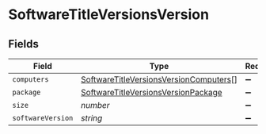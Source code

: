 # SoftwareTitleVersionsVersion


## Fields

| Field                                                                                                   | Type                                                                                                    | Required                                                                                                | Description                                                                                             | Example                                                                                                 |
| ------------------------------------------------------------------------------------------------------- | ------------------------------------------------------------------------------------------------------- | ------------------------------------------------------------------------------------------------------- | ------------------------------------------------------------------------------------------------------- | ------------------------------------------------------------------------------------------------------- |
| `computers`                                                                                             | [SoftwareTitleVersionsVersionComputers](../../models/shared/softwaretitleversionsversioncomputers.md)[] | :heavy_minus_sign:                                                                                      | N/A                                                                                                     |                                                                                                         |
| `package`                                                                                               | [SoftwareTitleVersionsVersionPackage](../../models/shared/softwaretitleversionsversionpackage.md)       | :heavy_minus_sign:                                                                                      | N/A                                                                                                     |                                                                                                         |
| `size`                                                                                                  | *number*                                                                                                | :heavy_minus_sign:                                                                                      | N/A                                                                                                     | 1                                                                                                       |
| `softwareVersion`                                                                                       | *string*                                                                                                | :heavy_minus_sign:                                                                                      | N/A                                                                                                     | 64.0.3282.119                                                                                           |